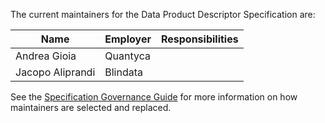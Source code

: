 The current maintainers for the Data Product Descriptor Specification are:

| Name | Employer | Responsibilities |
| ---- | -------- | ---------------- |
| Andrea Gioia    | Quantyca         |                  |
| Jacopo Aliprandi    | Blindata         |                  |

See the [Specification Governance Guide](GOVERNANCE.md) for more information on how maintainers are selected and replaced.
